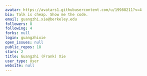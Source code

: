 ```yaml
---
avatar: https://avatars1.githubusercontent.com/u/19988211?v=4
bio: Talk is cheap. Show me the code.
email: guangzhi.xie@berkeley.edu
followers: 8
following: 4
forks: null
login: guangzhixie
open_issues: null
public_repos: 18
stars: 2
title: Guangzhi (Frank) Xie
user_type: User
website: null
---
```

